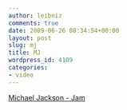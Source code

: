```yaml
---
author: leibniz
comments: true
date: 2009-06-26 08:34:54+00:00
layout: post
slug: mj
title: MJ
wordpress_id: 4109
categories:
- video
---
```


[Michael Jackson - Jam](http://www.youtube.com/watch?gl=IT&hl=it&v=XvNJE4FFPP8)
